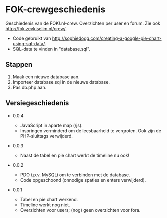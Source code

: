 FOK-crewgeschiedenis
====================

Geschiedenis van de FOK!.nl-crew. Overzichten per user en forum. Zie ook http://fok.zevkiselim.nl/crew/.

- Code gebruikt van http://sophiedogg.com/creating-a-google-pie-chart-using-sql-data/.
- SQL-data te vinden in "database.sql".


Stappen
-------
1. Maak een nieuwe database aan.
2. Importeer database.sql in de nieuwe database.
3. Pas db.php aan.


Versiegeschiedenis
------------------
- 0.0.4
  - JavaScript in aparte map (/js).
  - Inspringen verminderd om de leesbaarheid te vergroten. Ook zijn de PHP-sluittags verwijderd.

- 0.0.3
  - Naast de tabel en pie chart werkt de timeline nu ook!

- 0.0.2
  - PDO i.p.v. MySQLi om te verbinden met de database.
  - Code opgeschoond (onnodige spaties en enters verwijderd).

- 0.0.1
  - Tabel en pie chart werkend.
  - Timeline werkt nog niet.
  - Overzichten voor users; (nog) geen overzichten voor fora.
